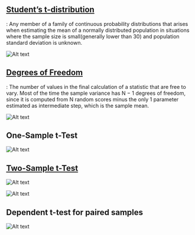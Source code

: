 ## [Student’s t-distribution](https://en.wikipedia.org/wiki/Student%27s_t-distribution)
: Any member of a family of continuous probability distributions that arises when estimating the mean of a normally distributed population 
in situations where the sample size is small(generally lower than 30) and population standard deviation is unknown.

![Alt text](https://upload.wikimedia.org/wikipedia/commons/thumb/6/63/T_distribution_2df_enhanced.svg/240px-T_distribution_2df_enhanced.svg.png)

## [Degrees of Freedom](https://en.wikipedia.org/wiki/Degrees_of_freedom_(statistics))
: The number of values in the final calculation of a statistic that are free to vary. Most of the time the sample variance has N − 1 degrees of freedom, since it is computed from N random scores minus the only 1 parameter estimated as intermediate step, which is the sample mean.

![Alt text](https://wikimedia.org/api/rest_v1/media/math/render/svg/b0c7fe102f6d4458d727922e7679bf4f2285ce88)

## One-Sample t-Test
![Alt text](https://wikimedia.org/api/rest_v1/media/math/render/svg/fefcbd88b2358228836cc4dc9e1a84f99765715d)

## [Two-Sample t-Test](http://www.stat.yale.edu/Courses/1997-98/101/meancomp.htm)
![Alt text](https://www.isixsigma.com/wp-content/uploads/images/stories/migrated/graphics/793h3.gif)

![Alt text](http://www.stat.yale.edu/Courses/1997-98/101/tstatp.gif)

## Dependent t-test for paired samples

![Alt text](https://wikimedia.org/api/rest_v1/media/math/render/svg/465c43f4999acae55bde6ec72e2b4308eb69ce9c)

